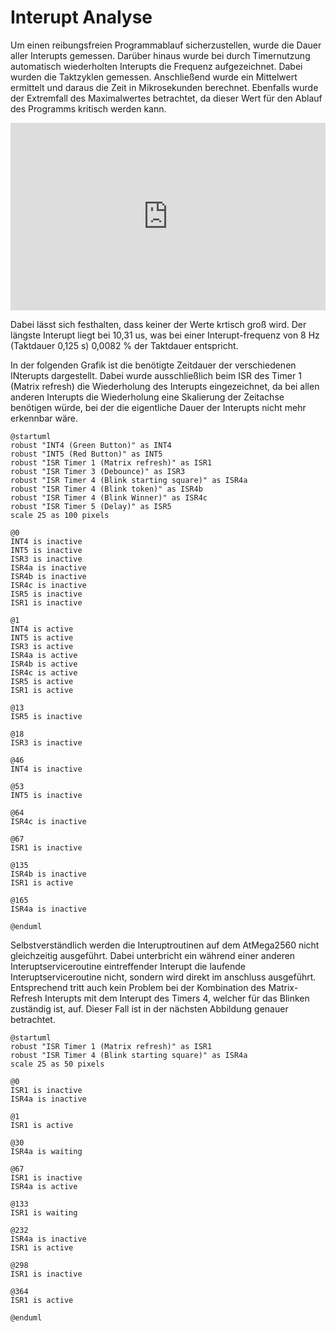 # Interupt Analyse

Um einen reibungsfreien Programmablauf sicherzustellen, wurde die Dauer aller Interupts gemessen. Darüber hinaus wurde bei durch Timernutzung automatisch wiederholten Interupts die Frequenz aufgezeichnet. Dabei wurden die Taktzyklen gemessen. Anschließend wurde ein Mittelwert ermittelt und daraus die Zeit in Mikrosekunden berechnet. Ebenfalls wurde der Extremfall des Maximalwertes betrachtet, da dieser Wert für den Ablauf des Programms kritisch werden kann.

<iframe width=100% height=300px frameborder="0" scrolling="no" src="https://onedrive.live.com/embed?resid=A555585E24922B9A%215379&authkey=%21AAHF0hk_109KpvE&em=2&wdAllowInteractivity=False&wdHideHeaders=True&wdDownloadButton=True&wdInConfigurator=True&wdInConfigurator=True"></iframe>

Dabei lässt sich festhalten, dass keiner der Werte krtisch groß wird. Der längste Interupt liegt bei 10,31 us, was bei einer Interupt-frequenz von 8 Hz (Taktdauer 0,125 s) 0,0082 % der Taktdauer entspricht.

In der folgenden Grafik ist die benötigte Zeitdauer der verschiedenen INterupts dargestellt. Dabei wurde ausschließlich beim ISR des Timer 1 (Matrix refresh) die Wiederholung des Interupts eingezeichnet, da bei allen anderen Interupts die Wiederholung eine Skalierung der Zeitachse benötigen würde, bei der die eigentliche Dauer der Interupts nicht mehr erkennbar wäre.

```puml
@startuml
robust "INT4 (Green Button)" as INT4
robust "INT5 (Red Button)" as INT5
robust "ISR Timer 1 (Matrix refresh)" as ISR1
robust "ISR Timer 3 (Debounce)" as ISR3
robust "ISR Timer 4 (Blink starting square)" as ISR4a
robust "ISR Timer 4 (Blink token)" as ISR4b
robust "ISR Timer 4 (Blink Winner)" as ISR4c
robust "ISR Timer 5 (Delay)" as ISR5
scale 25 as 100 pixels

@0
INT4 is inactive 
INT5 is inactive  
ISR3 is inactive 
ISR4a is inactive 
ISR4b is inactive 
ISR4c is inactive
ISR5 is inactive
ISR1 is inactive

@1 
INT4 is active
INT5 is active
ISR3 is active
ISR4a is active
ISR4b is active
ISR4c is active
ISR5 is active
ISR1 is active

@13
ISR5 is inactive

@18
ISR3 is inactive 

@46 
INT4 is inactive 

@53
INT5 is inactive 

@64
ISR4c is inactive

@67
ISR1 is inactive

@135
ISR4b is inactive 
ISR1 is active

@165
ISR4a is inactive 

@enduml
```

Selbstverständlich werden die Interuptroutinen auf dem AtMega2560 nicht gleichzeitig ausgeführt. Dabei unterbricht ein während einer anderen Interuptserviceroutine eintreffender Interupt die laufende Interuptserviceroutine nicht, sondern wird direkt im anschluss ausgeführt. Entsprechend tritt auch kein Problem bei der Kombination des Matrix-Refresh Interupts mit dem Interupt des Timers 4, welcher für das Blinken zuständig ist, auf. Dieser Fall ist in der nächsten Abbildung genauer betrachtet.

```puml
@startuml
robust "ISR Timer 1 (Matrix refresh)" as ISR1
robust "ISR Timer 4 (Blink starting square)" as ISR4a
scale 25 as 50 pixels

@0
ISR1 is inactive
ISR4a is inactive

@1 
ISR1 is active

@30
ISR4a is waiting

@67
ISR1 is inactive
ISR4a is active

@133
ISR1 is waiting

@232
ISR4a is inactive
ISR1 is active

@298
ISR1 is inactive

@364
ISR1 is active

@enduml
```